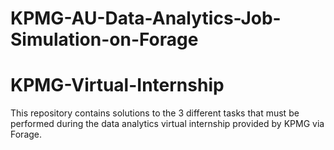 # KPMG-AU-Data-Analytics-Job-Simulation-on-Forage
# KPMG-Virtual-Internship
This repository contains solutions to the 3 different tasks that must be performed during the data analytics virtual internship provided by KPMG via Forage.

